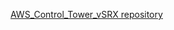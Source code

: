 [AWS_Control_Tower_vSRX repository ]([https://github.com/MarkSnyderJNPR/AWS_Control_Tower_vSRX)   <br>
